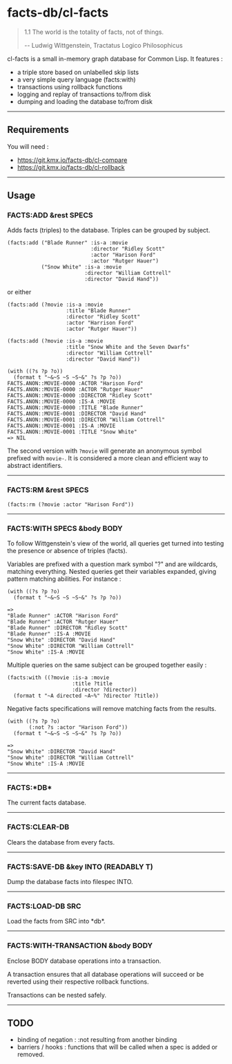 facts-db/cl-facts
=================

> 1.1 The world is the totality of facts, not of things.
>
> --  Ludwig Wittgenstein, Tractatus Logico Philosophicus

cl-facts is a small in-memory graph database for Common Lisp.
It features :
* a triple store based on unlabelled skip lists
* a very simple query language (facts:with)
* transactions using rollback functions
* logging and replay of transactions to/from disk
* dumping and loading the database to/from disk

---

Requirements
------------

You will need :
* https://git.kmx.io/facts-db/cl-compare
* https://git.kmx.io/facts-db/cl-rollback

---

Usage
-----

### FACTS:ADD &rest SPECS
Adds facts (triples) to the database. Triples can be grouped by subject.

```common-lisp
(facts:add ("Blade Runner" :is-a :movie
                           :director "Ridley Scott"
                           :actor "Harison Ford"
                           :actor "Rutger Hauer")
           ("Snow White" :is-a :movie
                         :director "William Cottrell"
                         :director "David Hand"))

```

or either

```common-lisp
(facts:add (?movie :is-a :movie
                   :title "Blade Runner"
                   :director "Ridley Scott"
                   :actor "Harrison Ford"
                   :actor "Rutger Hauer"))

(facts:add (?movie :is-a :movie
                   :title "Snow White and the Seven Dwarfs"
                   :director "William Cottrell"
                   :director "David Hand"))

(with ((?s ?p ?o))
  (format t "~&~S ~S ~S~&" ?s ?p ?o))
FACTS.ANON::MOVIE-0000 :ACTOR "Harison Ford"
FACTS.ANON::MOVIE-0000 :ACTOR "Rutger Hauer"
FACTS.ANON::MOVIE-0000 :DIRECTOR "Ridley Scott"
FACTS.ANON::MOVIE-0000 :IS-A :MOVIE
FACTS.ANON::MOVIE-0000 :TITLE "Blade Runner"
FACTS.ANON::MOVIE-0001 :DIRECTOR "David Hand"
FACTS.ANON::MOVIE-0001 :DIRECTOR "William Cottrell"
FACTS.ANON::MOVIE-0001 :IS-A :MOVIE
FACTS.ANON::MOVIE-0001 :TITLE "Snow White"
=> NIL
```

The second version with `?movie` will generate an anonymous symbol prefixed with `movie-`.
It is considered a more clean and efficient way to abstract identifiers.

---

### FACTS:RM &rest SPECS

```common-lisp
(facts:rm (?movie :actor "Harison Ford"))

```

---

### FACTS:WITH SPECS &body BODY

To follow Wittgenstein's view of the world, all queries get turned into
testing the presence or absence of triples (facts).

Variables are prefixed with a question mark symbol "?" and are
wildcards, matching everything. Nested queries get their variables
expanded, giving pattern matching abilities. For instance :

```common-lisp
(with ((?s ?p ?o)
  (format t "~&~S ~S ~S~&" ?s ?p ?o))

=>
"Blade Runner" :ACTOR "Harison Ford"
"Blade Runner" :ACTOR "Rutger Hauer"
"Blade Runner" :DIRECTOR "Ridley Scott"
"Blade Runner" :IS-A :MOVIE
"Snow White" :DIRECTOR "David Hand"
"Snow White" :DIRECTOR "William Cottrell"
"Snow White" :IS-A :MOVIE

```

Multiple queries on the same subject can be grouped together easily :

```common-lisp
(facts:with ((?movie :is-a :movie
                     :title ?title
                     :director ?director))
  (format t "~A directed ~A~%" ?director ?title))

```

Negative facts specifications will remove matching facts from the
results.


```common-lisp
(with ((?s ?p ?o)
       (:not ?s :actor "Harison Ford"))
  (format t "~&~S ~S ~S~&" ?s ?p ?o))

=>
"Snow White" :DIRECTOR "David Hand"
"Snow White" :DIRECTOR "William Cottrell"
"Snow White" :IS-A :MOVIE

```

---

### FACTS:\*DB\*
The current facts database.

---

### FACTS:CLEAR-DB
Clears the database from every facts.

---

### FACTS:SAVE-DB &key INTO (READABLY T)
Dump the database facts into filespec INTO.

---

### FACTS:LOAD-DB SRC
Load the facts from SRC into \*db\*.

---

### FACTS:WITH-TRANSACTION &body BODY
Enclose BODY database operations into a transaction.

A transaction ensures that all database operations will succeed or be
reverted using their respective rollback functions.

Transactions can be nested safely.

---

TODO
----

 - binding of negation : :not resulting from another binding
 - barriers / hooks : functions that will be called when a spec is added
   or removed.
